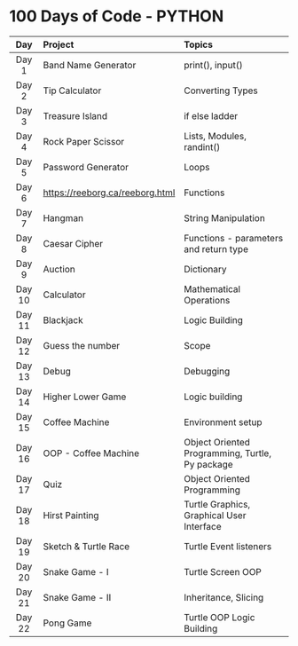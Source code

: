 # 100 Days of Code - PYTHON

|  Day   | Project                         | Topics                                          |
|:------:|:--------------------------------|:------------------------------------------------|
| Day 1  | Band Name Generator             | print(), input()                                |
| Day 2  | Tip Calculator                  | Converting Types                                |
| Day 3  | Treasure Island                 | if else ladder                                  |
| Day 4  | Rock Paper Scissor              | Lists, Modules, randint()                       |
| Day 5  | Password Generator              | Loops                                           |
| Day 6  | https://reeborg.ca/reeborg.html | Functions                                       |
| Day 7  | Hangman                         | String Manipulation                             |
| Day 8  | Caesar Cipher                   | Functions - parameters and return type          |
| Day 9  | Auction                         | Dictionary                                      |
| Day 10 | Calculator                      | Mathematical Operations                         |
| Day 11 | Blackjack                       | Logic Building                                  |
| Day 12 | Guess the number                | Scope                                           |
| Day 13 | Debug                           | Debugging                                       |
| Day 14 | Higher Lower Game               | Logic building                                  |
| Day 15 | Coffee Machine                  | Environment setup                               |
| Day 16 | OOP - Coffee Machine            | Object Oriented Programming, Turtle, Py package |
| Day 17 | Quiz                            | Object Oriented Programming                     |
| Day 18 | Hirst Painting                  | Turtle Graphics, Graphical User Interface       |
| Day 19 | Sketch & Turtle Race            | Turtle Event listeners                          |
| Day 20 | Snake Game - I                  | Turtle Screen OOP                               |
| Day 21 | Snake Game - II                 | Inheritance, Slicing                            |
| Day 22 | Pong Game                       | Turtle OOP Logic Building                       |